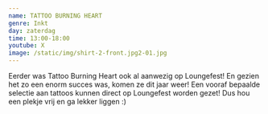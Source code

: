 ```yaml
---
name: TATTOO BURNING HEART
genre: Inkt
day: zaterdag
time: 13:00-18:00
youtube: X
image: /static/img/shirt-2-front.jpg2-01.jpg
---
```

E﻿erder was Tattoo Burning Heart ook al aanwezig op Loungefest! En gezien het zo een enorm succes was, komen ze dit jaar weer! Een vooraf bepaalde selectie aan tattoos kunnen direct op Loungefest worden gezet! Dus hou een plekje vrij en ga lekker liggen :)